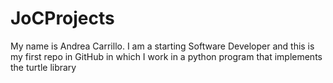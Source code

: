 # JoCProjects
My name is Andrea Carrillo. I am a starting Software Developer and this is my first repo in GitHub in which I work in a python program that implements the turtle library
